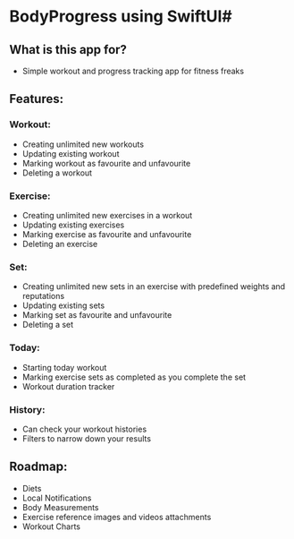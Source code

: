 # BodyProgress using SwiftUI#

## What is this app for? ##

* Simple workout and progress tracking app for fitness freaks

## Features: ##

### Workout: ###
* Creating unlimited new workouts
* Updating existing workout
* Marking workout as favourite and unfavourite
* Deleting a workout 

### Exercise: ###
* Creating unlimited new exercises in a workout 
* Updating existing exercises
* Marking exercise as favourite and unfavourite
* Deleting an exercise

### Set: ###
* Creating unlimited new sets in an exercise with predefined weights and reputations 
* Updating existing sets
* Marking set as favourite and unfavourite
* Deleting a set

### Today: ###
* Starting today workout 
* Marking exercise sets as completed as you complete the set
* Workout duration tracker

### History: ###
* Can check your workout histories 
* Filters to narrow down your results

## Roadmap: ##
* Diets
* Local Notifications
* Body Measurements
* Exercise reference images and videos attachments
* Workout Charts 

